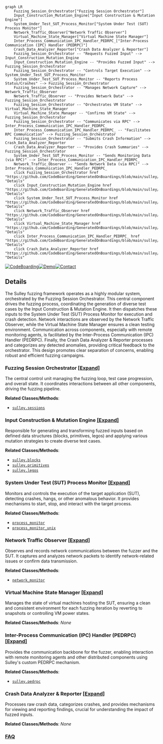 ```mermaid
graph LR
    Fuzzing_Session_Orchestrator["Fuzzing Session Orchestrator"]
    Input_Construction_Mutation_Engine["Input Construction & Mutation Engine"]
    System_Under_Test_SUT_Process_Monitor["System Under Test (SUT) Process Monitor"]
    Network_Traffic_Observer["Network Traffic Observer"]
    Virtual_Machine_State_Manager["Virtual Machine State Manager"]
    Inter_Process_Communication_IPC_Handler_PEDRPC_["Inter-Process Communication (IPC) Handler (PEDRPC)"]
    Crash_Data_Analyzer_Reporter["Crash Data Analyzer & Reporter"]
    Fuzzing_Session_Orchestrator -- "Requests Fuzzed Input" --> Input_Construction_Mutation_Engine
    Input_Construction_Mutation_Engine -- "Provides Fuzzed Input" --> Fuzzing_Session_Orchestrator
    Fuzzing_Session_Orchestrator -- "Controls Target Execution" --> System_Under_Test_SUT_Process_Monitor
    System_Under_Test_SUT_Process_Monitor -- "Reports Process Status/Crashes" --> Fuzzing_Session_Orchestrator
    Fuzzing_Session_Orchestrator -- "Manages Network Capture" --> Network_Traffic_Observer
    Network_Traffic_Observer -- "Provides Network Data" --> Fuzzing_Session_Orchestrator
    Fuzzing_Session_Orchestrator -- "Orchestrates VM State" --> Virtual_Machine_State_Manager
    Virtual_Machine_State_Manager -- "Confirms VM State" --> Fuzzing_Session_Orchestrator
    Fuzzing_Session_Orchestrator -- "Communicates via RPC" --> Inter_Process_Communication_IPC_Handler_PEDRPC_
    Inter_Process_Communication_IPC_Handler_PEDRPC_ -- "Facilitates RPC Communication" --> Fuzzing_Session_Orchestrator
    Fuzzing_Session_Orchestrator -- "Submits Crash Information" --> Crash_Data_Analyzer_Reporter
    Crash_Data_Analyzer_Reporter -- "Provides Crash Summaries" --> Fuzzing_Session_Orchestrator
    System_Under_Test_SUT_Process_Monitor -- "Sends Monitoring Data (via RPC)" --> Inter_Process_Communication_IPC_Handler_PEDRPC_
    Network_Traffic_Observer -- "Sends Network Data (via RPC)" --> Inter_Process_Communication_IPC_Handler_PEDRPC_
    click Fuzzing_Session_Orchestrator href "https://github.com/CodeBoarding/GeneratedOnBoardings/blob/main/sulley/Fuzzing_Session_Orchestrator.md" "Details"
    click Input_Construction_Mutation_Engine href "https://github.com/CodeBoarding/GeneratedOnBoardings/blob/main/sulley/Input_Construction_Mutation_Engine.md" "Details"
    click System_Under_Test_SUT_Process_Monitor href "https://github.com/CodeBoarding/GeneratedOnBoardings/blob/main/sulley/System_Under_Test_SUT_Process_Monitor.md" "Details"
    click Network_Traffic_Observer href "https://github.com/CodeBoarding/GeneratedOnBoardings/blob/main/sulley/Network_Traffic_Observer.md" "Details"
    click Virtual_Machine_State_Manager href "https://github.com/CodeBoarding/GeneratedOnBoardings/blob/main/sulley/Virtual_Machine_State_Manager.md" "Details"
    click Inter_Process_Communication_IPC_Handler_PEDRPC_ href "https://github.com/CodeBoarding/GeneratedOnBoardings/blob/main/sulley/Inter_Process_Communication_IPC_Handler_PEDRPC_.md" "Details"
    click Crash_Data_Analyzer_Reporter href "https://github.com/CodeBoarding/GeneratedOnBoardings/blob/main/sulley/Crash_Data_Analyzer_Reporter.md" "Details"
```

[![CodeBoarding](https://img.shields.io/badge/Generated%20by-CodeBoarding-9cf?style=flat-square)](https://github.com/CodeBoarding/GeneratedOnBoardings)[![Demo](https://img.shields.io/badge/Try%20our-Demo-blue?style=flat-square)](https://www.codeboarding.org/demo)[![Contact](https://img.shields.io/badge/Contact%20us%20-%20contact@codeboarding.org-lightgrey?style=flat-square)](mailto:contact@codeboarding.org)

## Details

The Sulley fuzzing framework operates as a highly modular system, orchestrated by the Fuzzing Session Orchestrator. This central component drives the fuzzing process, coordinating the generation of diverse test cases by the Input Construction & Mutation Engine. It then dispatches these inputs to the System Under Test (SUT) Process Monitor for execution and crash detection. Network interactions are observed by the Network Traffic Observer, while the Virtual Machine State Manager ensures a clean testing environment. Communication across components, especially with remote monitoring agents, is facilitated by the Inter-Process Communication (IPC) Handler (PEDRPC). Finally, the Crash Data Analyzer & Reporter processes and categorizes any detected anomalies, providing critical feedback to the orchestrator. This design promotes clear separation of concerns, enabling robust and efficient fuzzing campaigns.

### Fuzzing Session Orchestrator [[Expand]](./Fuzzing_Session_Orchestrator.md)
The central control unit managing the fuzzing loop, test case progression, and overall state. It coordinates interactions between all other components, driving the fuzzing pipeline.


**Related Classes/Methods**:

- <a href="https://github.com/OpenRCE/sulley/blob/master/sulley/sessions.py" target="_blank" rel="noopener noreferrer">`sulley.sessions`</a>


### Input Construction & Mutation Engine [[Expand]](./Input_Construction_Mutation_Engine.md)
Responsible for generating and transforming fuzzed inputs based on defined data structures (blocks, primitives, legos) and applying various mutation strategies to create diverse test cases.


**Related Classes/Methods**:

- <a href="https://github.com/OpenRCE/sulley/blob/master/sulley/blocks.py" target="_blank" rel="noopener noreferrer">`sulley.blocks`</a>
- <a href="https://github.com/OpenRCE/sulley/blob/master/sulley/primitives.py" target="_blank" rel="noopener noreferrer">`sulley.primitives`</a>
- <a href="https://github.com/OpenRCE/sulley/blob/master/sulley/legos" target="_blank" rel="noopener noreferrer">`sulley.legos`</a>


### System Under Test (SUT) Process Monitor [[Expand]](./System_Under_Test_SUT_Process_Monitor.md)
Monitors and controls the execution of the target application (SUT), detecting crashes, hangs, or other anomalous behavior. It provides mechanisms to start, stop, and interact with the target process.


**Related Classes/Methods**:

- <a href="https://github.com/OpenRCE/sulley/blob/master/process_monitor.py" target="_blank" rel="noopener noreferrer">`process_monitor`</a>
- <a href="https://github.com/OpenRCE/sulley/blob/master/process_monitor_unix.py" target="_blank" rel="noopener noreferrer">`process_monitor_unix`</a>


### Network Traffic Observer [[Expand]](./Network_Traffic_Observer.md)
Observes and records network communications between the fuzzer and the SUT. It captures and analyzes network packets to identify network-related issues or confirm data transmission.


**Related Classes/Methods**:

- <a href="https://github.com/OpenRCE/sulley/blob/master/network_monitor.py" target="_blank" rel="noopener noreferrer">`network_monitor`</a>


### Virtual Machine State Manager [[Expand]](./Virtual_Machine_State_Manager.md)
Manages the state of virtual machines hosting the SUT, ensuring a clean and consistent environment for each fuzzing iteration by reverting to snapshots or controlling VM power states.


**Related Classes/Methods**: _None_

### Inter-Process Communication (IPC) Handler (PEDRPC) [[Expand]](./Inter_Process_Communication_IPC_Handler_PEDRPC_.md)
Provides the communication backbone for the fuzzer, enabling interaction with remote monitoring agents and other distributed components using Sulley's custom PEDRPC mechanism.


**Related Classes/Methods**:

- <a href="https://github.com/OpenRCE/sulley/blob/master/sulley/pedrpc.py" target="_blank" rel="noopener noreferrer">`sulley.pedrpc`</a>


### Crash Data Analyzer & Reporter [[Expand]](./Crash_Data_Analyzer_Reporter.md)
Processes raw crash data, categorizes crashes, and provides mechanisms for viewing and reporting findings, crucial for understanding the impact of fuzzed inputs.


**Related Classes/Methods**: _None_



### [FAQ](https://github.com/CodeBoarding/GeneratedOnBoardings/tree/main?tab=readme-ov-file#faq)